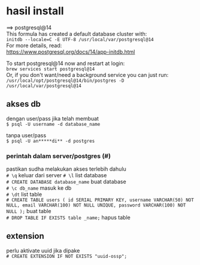 # hasil install
==> postgresql@14  
This formula has created a default database cluster with:  
  `initdb --locale=C -E UTF-8 /usr/local/var/postgresql@14`  
For more details, read:  
  https://www.postgresql.org/docs/14/app-initdb.html  

To start postgresql@14 now and restart at login:  
  `brew services start postgresql@14`  
Or, if you don't want/need a background service you can just run:  
  `/usr/local/opt/postgresql@14/bin/postgres -D /usr/local/var/postgresql@14`  

## akses db
dengan user/pass jika telah membuat  
`$ psql -U username -d database_name`

tanpa user/pass  
`$ psql -U an*****di** -d postgres`

### perintah dalam server/postgres (#)
pastikan sudha melakukan akses terlebih dahulu  
`# \q` keluar dari server
`# \l` list database  
`# CREATE DATABASE database_name` buat database  
`# \c db_name` masuk ke db  
`# \dt` list table  
`# CREATE TABLE users (
    id SERIAL PRIMARY KEY,
    username VARCHAR(50) NOT NULL,
    email VARCHAR(100) NOT NULL UNIQUE,
    password VARCHAR(100) NOT NULL
);` buat table  
`# DROP TABLE IF EXISTS table _name;` hapus table

## extension
perlu aktivate uuid jika dipake  
`# CREATE EXTENSION IF NOT EXISTS "uuid-ossp";`
